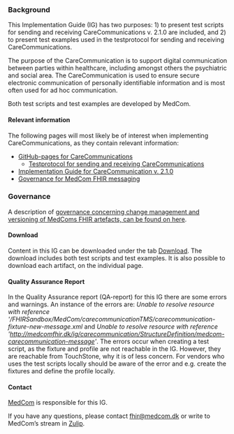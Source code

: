 ### Background

This Implementation Guide (IG) has two purposes: 1) to present test scripts for sending and receiving CareCommunications v. 2.1.0 are included, and 2) to present test examples used in the testprotocol for sending and receiving CareCommunications.

The purpose of the CareCommunication is to support digital communication between parties within healthcare, including amongst others the psychiatric and social area. The CareCommunication is used to ensure secure electronic communication of personally identifiable information and is most often used for ad hoc communication.

Both test scripts and test examples are developed by MedCom. 

#### Relevant information

The following pages will most likely be of interest when implementing CareCommunications, as they contain relevant information:
* [GitHub-pages for CareCommunications](https://medcomdk.github.io/dk-medcom-carecommunication)
  * [Testprotocol for sending and receiving CareCommunications](https://medcomdk.github.io/dk-medcom-carecommunication/#2-test-and-certification)
* [Implementation Guide for CareCommunication v. 2.1.0](https://medcomfhir.dk/ig/carecommunication/2.1.0)
* [Governance for MedCom FHIR messaging](https://medcomdk.github.io/MedCom-FHIR-Communication/)

### Governance
A description of <a href="https://medcomdk.github.io/MedComLandingPage/#4-change-management-and-versioning">governance concerning change management and versioning of MedComs FHIR artefacts, can be found on here</a>.

#### Download
Content in this IG can be downloaded under the tab [Download](downloads.html). The download includes both test scripts and test examples. It is also possible to download each artifact, on the individual page.

#### Quality Assurance Report

In the Quality Assurance report (QA-report) for this IG there are some errors and warnings. An instance of the errors are: *Unable to resolve resource with reference '/FHIRSandbox/MedCom/carecommunicationTMS/carecommunication-fixture-new-message.xml* and *Unable to resolve resource with reference 'http://medcomfhir.dk/ig/carecommunication/StructureDefinition/medcom-carecommunication-message'*. The errors occur when creating a test script, as the fixture and profile are not reachable in the IG. However, they are reachable from TouchStone, why it is of less concern. For vendors who uses the test scripts locally should be aware of the error and e.g. create the fixtures and define the profile locally.

#### Contact
<a href="https://www.medcom.dk/">MedCom</a> is responsible for this IG.

If you have any questions, please contact <a href="mailto:fhir@medcom.dk">fhir@medcom.dk</a> or write to MedCom’s stream in <a href="https://chat.fhir.org/#narrow/stream/315677-denmark.2Fmedcom.2FFHIRimplementationErfaGroup">Zulip</a>.